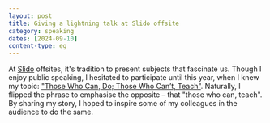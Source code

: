 ```yaml
---
layout: post
title: Giving a lightning talk at Slido offsite
category: speaking
dates: [2024-09-10]
content-type: eg
---
```


At [Slido](https://www.slido.com/) offsites, it's tradition to present subjects that fascinate us.
Though I enjoy public speaking, I hesitated to participate until this year, when I knew my topic:
["Those Who Can, Do; Those Who Can’t, Teach"](https://docs.google.com/presentation/d/102q9YcA9-NbcMFPAymZiqbcYfqKHz8n_ivueR3iW-DA/edit).
Naturally, I flipped the phrase to emphasise the opposite – that "those who can, teach".
By sharing my story, I hoped to inspire some of my colleagues in the audience to do the same.
